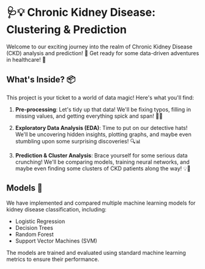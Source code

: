 # 🩺💡 Chronic Kidney Disease: Clustering & Prediction

Welcome to our exciting journey into the realm of Chronic Kidney Disease (CKD) analysis and prediction! 🎉 Get ready for some data-driven adventures in healthcare! 🚀

## What's Inside? 📦

This project is your ticket to a world of data magic! Here's what you'll find:

1. **Pre-processing**: Let's tidy up that data! We'll be fixing typos, filling in missing values, and getting everything spick and span! 🧹✨

2. **Exploratory Data Analysis (EDA)**: Time to put on our detective hats! We'll be uncovering hidden insights, plotting graphs, and maybe even stumbling upon some surprising discoveries! 🔍📊

3. **Prediction & Cluster Analysis**: Brace yourself for some serious data crunching! We'll be comparing models, training neural networks, and maybe even finding some clusters of CKD patients along the way! 💡🧠

## Models 🤖

We have implemented and compared multiple machine learning models for kidney disease classification, including:

- Logistic Regression
- Decision Trees
- Random Forest
- Support Vector Machines (SVM)

The models are trained and evaluated using standard machine learning metrics to ensure their performance.


